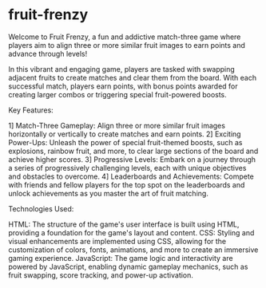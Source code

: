 # fruit-frenzy
Welcome to Fruit Frenzy, a fun and addictive match-three game where players aim to align three or more similar fruit images to earn points and advance through levels!

In this vibrant and engaging game, players are tasked with swapping adjacent fruits to create matches and clear them from the board. With each successful match, players earn points, with bonus points awarded for creating larger combos or triggering special fruit-powered boosts.

Key Features:

1] Match-Three Gameplay: Align three or more similar fruit images horizontally or vertically to create matches and earn points.
2] Exciting Power-Ups: Unleash the power of special fruit-themed boosts, such as explosions, rainbow fruit, and more, to clear large sections of the board and achieve higher scores.
3] Progressive Levels: Embark on a journey through a series of progressively challenging levels, each with unique objectives and obstacles to overcome.
4] Leaderboards and Achievements: Compete with friends and fellow players for the top spot on the leaderboards and unlock achievements as you master the art of fruit matching.

Technologies Used:

HTML: The structure of the game's user interface is built using HTML, providing a foundation for the game's layout and content.
CSS: Styling and visual enhancements are implemented using CSS, allowing for the customization of colors, fonts, animations, and more to create an immersive gaming experience.
JavaScript: The game logic and interactivity are powered by JavaScript, enabling dynamic gameplay mechanics, such as fruit swapping, score tracking, and power-up activation.
